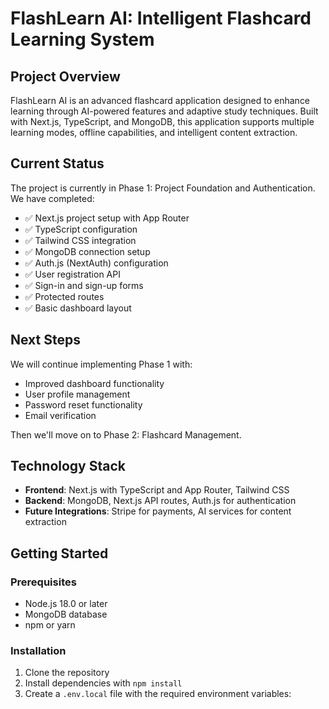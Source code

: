 # FlashLearn AI: Intelligent Flashcard Learning System

## Project Overview

FlashLearn AI is an advanced flashcard application designed to enhance learning through AI-powered features and adaptive study techniques. Built with Next.js, TypeScript, and MongoDB, this application supports multiple learning modes, offline capabilities, and intelligent content extraction.

## Current Status

The project is currently in Phase 1: Project Foundation and Authentication. We have completed:

- ✅ Next.js project setup with App Router
- ✅ TypeScript configuration
- ✅ Tailwind CSS integration
- ✅ MongoDB connection setup
- ✅ Auth.js (NextAuth) configuration
- ✅ User registration API
- ✅ Sign-in and sign-up forms
- ✅ Protected routes
- ✅ Basic dashboard layout

## Next Steps

We will continue implementing Phase 1 with:
- Improved dashboard functionality
- User profile management
- Password reset functionality
- Email verification

Then we'll move on to Phase 2: Flashcard Management.

## Technology Stack

- **Frontend**: Next.js with TypeScript and App Router, Tailwind CSS
- **Backend**: MongoDB, Next.js API routes, Auth.js for authentication
- **Future Integrations**: Stripe for payments, AI services for content extraction

## Getting Started

### Prerequisites

- Node.js 18.0 or later
- MongoDB database
- npm or yarn

### Installation

1. Clone the repository
2. Install dependencies with `npm install`
3. Create a `.env.local` file with the required environment variables: